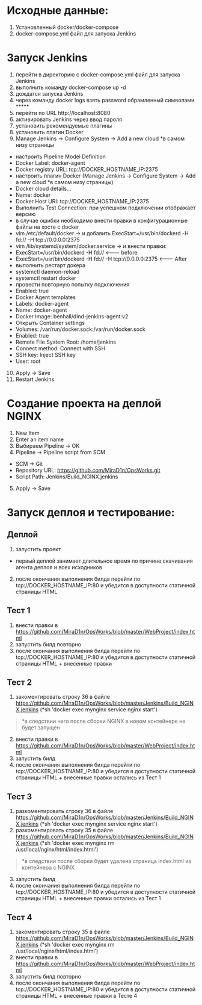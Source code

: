 # Исходные данные:
1. Установленный docker/docker-compose
2. docker-compose.yml файл для запуска Jenkins

# Запуск Jenkins
1. перейти в директорию с docker-compose.yml файл для запуска Jenkins
2. выполнить команду docker-compose up -d
3. дождатся запуска Jenkins
4. через команду docker logs <CONTAINER ID> взять password обрамленный символами *****
5. перейти по URL http://localhost:8080
6. активировать Jenkins через ввод пароля
7. установить рекомендуемые плагины
8. установить плагин Docker
9. Manage Jenkins -> Configure System -> Add a new cloud *в самом низу страницы
* настроить Pipeline Model Definition
* Docker Label: docker-agent
* Docker registry URL: tcp://DOCKER_HOSTNAME_IP:2375
* настроить плагин Docker (Manage Jenkins -> Configure System -> Add a new cloud *в самом низу страницы)
* Docker cloud details...
* Name: docker
* Docker Host URI: tcp://DOCKER_HOSTNAME_IP:2375
* Выполнить Test Connection: при успешном подключении отображает версию
* в случае ошибки необходимо внести правки в конфигурационные файлы на хосте с docker
* vim /etc/default/docker -> и добавить ExecStart=/usr/bin/dockerd -H fd:// -H tcp://0.0.0.0:2375
* vim /lib/systemd/system/docker.service -> и внести правки:
* ExecStart=/usr/bin/dockerd -H fd://                <--- before
* ExecStart=/usr/bin/dockerd -H fd:// -H tcp://0.0.0.0:2375    <--- After
* выполнить рестарт докера
* systemctl daemon-reload
* systemctl restart docker
* провести повторную попытку подключения
* Enabled: true
* Docker Agent templates
* Labels: docker-agent
* Name: docker-agent
* Docker Image: benhall/dind-jenkins-agent:v2
* Открыть Container settings
* Volumes: /var/run/docker.sock:/var/run/docker.sock
* Enabled: true
* Remote File System Root: /home/jenkins
* Connect method: Connect with SSH
* SSH key: Inject SSH key
* User: root
10. Apply -> Save
11. Restart Jenkins

# Создание проекта на деплой NGINX
1. New Item
2. Enter an item name
3. Выбираем Pipeline -> OK
4. Pipeline -> Pipeline script from SCM
* SCM -> Git
* Repository URL: https://github.com/MiraD1n/OpsWorks.git
* Script Path: Jenkins/Build_NGINX.jenkins
5. Apply -> Save

# Запуск деплоя и тестирование:
## Деплой
1. запустить проект
* первый деплой занимает длительное время по причине скачивания агента деплоя и всех исходников
2. после окончания выполнения билда перейти по tcp://DOCKER_HOSTNAME_IP:80 и убедится в доступности статичной страницы HTML
## Тест 1 
1. внести правки в https://github.com/MiraD1n/OpsWorks/blob/master/WebProject/index.html
2. запустить билд повторно
3. после окончания выполнения билда перейти по tcp://DOCKER_HOSTNAME_IP:80 и убедится в доступности статичной страницы HTML + внесенные правки
## Тест 2
1. закоментировать строку 36 в файле https://github.com/MiraD1n/OpsWorks/blob/master/Jenkins/Build_NGINX.jenkins (*sh 'docker exec mynginx service nginx start')
  > *в следствии чего после сборки NGINX в новом контейнере не будет запущен
2. внести правки в https://github.com/MiraD1n/OpsWorks/blob/master/WebProject/index.html
3. запустить билд
4. после окончания выполнения билда перейти по tcp://DOCKER_HOSTNAME_IP:80 и убедится в доступности статичной страницы HTML + внесенные правки остались из Тест 1
## Тест 3
1. разкоментировать строку 36 в файле https://github.com/MiraD1n/OpsWorks/blob/master/Jenkins/Build_NGINX.jenkins (*sh 'docker exec mynginx service nginx start')
2. разкоментировать строку 35 в файле https://github.com/MiraD1n/OpsWorks/blob/master/Jenkins/Build_NGINX.jenkins (*sh 'docker exec mynginx rm /usr/local/nginx/html/index.html')
> *в следствии после сборки будет удалена страница index.html из контейнера с NGINX
3. запустить билд
4. после окончания выполнения билда перейти по tcp://DOCKER_HOSTNAME_IP:80 и убедится в доступности статичной страницы HTML + внесенные правки остались из Тест 1
## Тест 4
1. закоментировать строку 35 в файле https://github.com/MiraD1n/OpsWorks/blob/master/Jenkins/Build_NGINX.jenkins (*sh 'docker exec mynginx rm /usr/local/nginx/html/index.html')
2. внести правки в https://github.com/MiraD1n/OpsWorks/blob/master/WebProject/index.html
3. запустить билд повторно
4. после окончания выполнения билда перейти по tcp://DOCKER_HOSTNAME_IP:80 и убедится в доступности статичной страницы HTML + внесенные правки в Тесте 4
